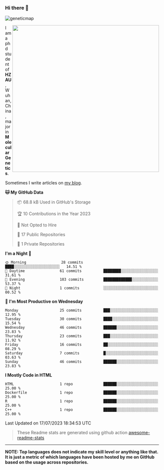 ### Hi there 👋

<!--
**Wangchangsh/Wangchangsh** is a ✨ _special_ ✨ repository because its `README.md` (this file) appears on your GitHub profile.

Here are some ideas to get you started:

- 🔭 I’m currently working on ...
- 🌱 I’m currently learning ...
- 👯 I’m looking to collaborate on ...
- 🤔 I’m looking for help with ...
- 💬 Ask me about ...
- 📫 How to reach me: ...
- 😄 Pronouns: ...
- ⚡ Fun fact: ...
-->

![geneticmap](https://cdn.jsdelivr.net/gh/Wangchangsh/image@main/molgenetics/Drosophila_Gene_Linkage_Map.6k3x642vc8c0.webp)


<img align="right" src="https://github-readme-stats.vercel.app/api?username=Wangchangsh&show_icons=true&hide_border=true&include_all_commits=true" width="480px">
     
I am a phd student of **HZAU**, Wuhan, China, major in **Molecular Genetics**.

Sometimes I write articles on [my blog](https://wangchangsheng.netlify.app/).


<!--START_SECTION:waka-->
**🐱 My GitHub Data** 

> 📦 68.8 kB Used in GitHub's Storage 
 > 
> 🏆 10 Contributions in the Year 2023
 > 
> 🚫 Not Opted to Hire
 > 
> 📜 17 Public Repositories 
 > 
> 🔑 1 Private Repositories 
 > 
**I'm a Night 🦉** 

```text
🌞 Morning                28 commits          ████░░░░░░░░░░░░░░░░░░░░░   14.51 % 
🌆 Daytime                61 commits          ████████░░░░░░░░░░░░░░░░░   31.61 % 
🌃 Evening                103 commits         █████████████░░░░░░░░░░░░   53.37 % 
🌙 Night                  1 commits           ░░░░░░░░░░░░░░░░░░░░░░░░░   00.52 % 
```
📅 **I'm Most Productive on Wednesday** 

```text
Monday                   25 commits          ███░░░░░░░░░░░░░░░░░░░░░░   12.95 % 
Tuesday                  30 commits          ████░░░░░░░░░░░░░░░░░░░░░   15.54 % 
Wednesday                46 commits          ██████░░░░░░░░░░░░░░░░░░░   23.83 % 
Thursday                 23 commits          ███░░░░░░░░░░░░░░░░░░░░░░   11.92 % 
Friday                   16 commits          ██░░░░░░░░░░░░░░░░░░░░░░░   08.29 % 
Saturday                 7 commits           █░░░░░░░░░░░░░░░░░░░░░░░░   03.63 % 
Sunday                   46 commits          ██████░░░░░░░░░░░░░░░░░░░   23.83 % 
```


**I Mostly Code in HTML** 

```text
HTML                     1 repo              ██████░░░░░░░░░░░░░░░░░░░   25.00 % 
Dockerfile               1 repo              ██████░░░░░░░░░░░░░░░░░░░   25.00 % 
R                        1 repo              ██████░░░░░░░░░░░░░░░░░░░   25.00 % 
C++                      1 repo              ██████░░░░░░░░░░░░░░░░░░░   25.00 % 
```




 Last Updated on 17/07/2023 18:34:53 UTC
<!--END_SECTION:waka-->

> These Readme stats are generated using github action [awesome-readme-stats](https://github.com/anmol098/waka-readme-stats)

-----

**NOTE: Top languages does not indicate my skill level or anything like that. It is just a metric of which languages have been hosted by me on GitHub based on the usage across repositories.**
